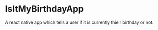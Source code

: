 # IsItMyBirthdayApp
A react native app which tells a user if it is currently thieir birthday or not.
